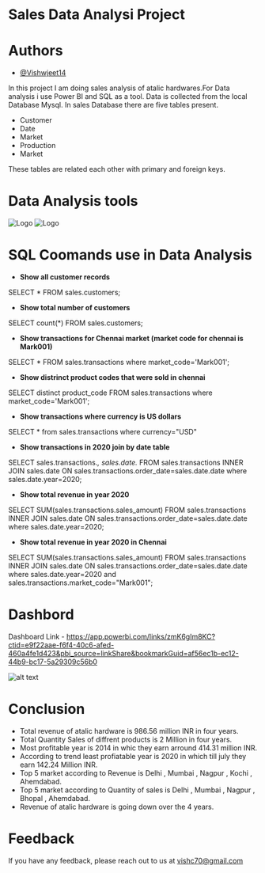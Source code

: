 
# Sales Data Analysi Project 

# Authors

- [@Vishwjeet14](https://github.com/vishwjeet14)


In this project I am doing sales analysis of atalic hardwares.For Data analysis i use Power BI and SQL as a tool. Data is collected from the local Database Mysql.  In sales Database there are five tables present.

* Customer
* Date 
* Market
* Production
* Market

These tables are related each other with primary and foreign keys.


# Data Analysis tools

![Logo](https://www.pei.com/wp-content/uploads/2016/08/maxresdefaultreduced.jpg)
![Logo](https://download.logo.wine/logo/MySQL/MySQL-Logo.wine.png)

# SQL Coomands use in Data Analysis

* **Show all customer records**

SELECT * FROM sales.customers;

* **Show total number of customers**

SELECT count(*) FROM sales.customers;

* **Show transactions for Chennai market (market code for chennai is Mark001)**

SELECT * FROM sales.transactions where market_code='Mark001';

* **Show distrinct product codes that were sold in chennai**

SELECT distinct product_code FROM sales.transactions where market_code='Mark001';

* **Show transactions where currency is US dollars**

SELECT * from sales.transactions where currency="USD"

* **Show transactions in 2020 join by date table**

SELECT sales.transactions.*, sales.date.* FROM sales.transactions INNER JOIN sales.date ON sales.transactions.order_date=sales.date.date where sales.date.year=2020;

* **Show total revenue in year 2020**

SELECT SUM(sales.transactions.sales_amount) FROM sales.transactions INNER JOIN sales.date ON sales.transactions.order_date=sales.date.date where sales.date.year=2020;

* **Show total revenue in year 2020 in Chennai**

SELECT SUM(sales.transactions.sales_amount) FROM sales.transactions INNER JOIN sales.date ON sales.transactions.order_date=sales.date.date where sales.date.year=2020 and sales.transactions.market_code="Mark001";

# Dashbord 

Dashboard Link - https://app.powerbi.com/links/zmK6gIm8KC?ctid=e9f22aae-f6f4-40c6-afed-460a4fe1d423&pbi_source=linkShare&bookmarkGuid=af56ec1b-ec12-44b9-bc17-5a29309c56b0

![alt text](https://github.com/vishwjeet14/Atalic-Sales-Data-Analysis-Project/blob/main/Picture/dasboard.png)

# Conclusion

* Total revenue of atalic hardware is 986.56 million INR in four years.
* Total Quantity Sales of diffrent products is 2 Million in four years.
* Most profitable year is 2014 in whic they earn arround 414.31 million INR.
* According to trend least profiatable year is 2020 in which till july they earn 142.24 Million INR.
* Top 5 market according to Revenue is Delhi , Mumbai , Nagpur , Kochi , Ahemdabad.
* Top 5 market according to Quantity of sales is Delhi , Mumbai , Nagpur , Bhopal , Ahemdabad.
* Revenue of atalic hardware is going down over the 4 years.


# Feedback

If you have any feedback, please reach out to us at vishc70@gmail.com

